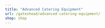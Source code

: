```yaml
---
title: "Advanced Catering Equipment"
url: /gateshead/advanced-catering-equipment/
shop: shop
---
```

